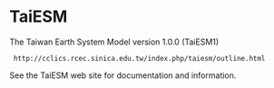 # TaiESM

  The Taiwan Earth System Model version 1.0.0 (TaiESM1)

     http://cclics.rcec.sinica.edu.tw/index.php/taiesm/outline.html

  See the TaiESM web site for documentation and information.

